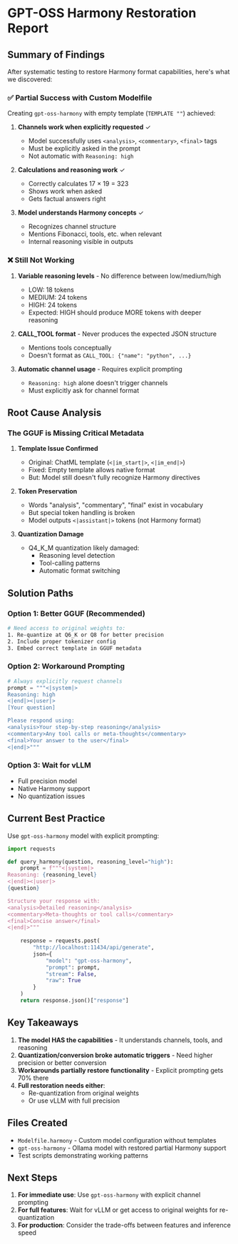 # GPT-OSS Harmony Restoration Report

## Summary of Findings

After systematic testing to restore Harmony format capabilities, here's what we discovered:

### ✅ Partial Success with Custom Modelfile

Creating `gpt-oss-harmony` with empty template (`TEMPLATE ""`) achieved:

1. **Channels work when explicitly requested** ✓
   - Model successfully uses `<analysis>`, `<commentary>`, `<final>` tags
   - Must be explicitly asked in the prompt
   - Not automatic with `Reasoning: high`

2. **Calculations and reasoning work** ✓
   - Correctly calculates 17 × 19 = 323
   - Shows work when asked
   - Gets factual answers right

3. **Model understands Harmony concepts** ✓
   - Recognizes channel structure
   - Mentions Fibonacci, tools, etc. when relevant
   - Internal reasoning visible in outputs

### ❌ Still Not Working

1. **Variable reasoning levels** - No difference between low/medium/high
   - LOW: 18 tokens
   - MEDIUM: 24 tokens  
   - HIGH: 24 tokens
   - Expected: HIGH should produce MORE tokens with deeper reasoning

2. **CALL_TOOL format** - Never produces the expected JSON structure
   - Mentions tools conceptually
   - Doesn't format as `CALL_TOOL: {"name": "python", ...}`

3. **Automatic channel usage** - Requires explicit prompting
   - `Reasoning: high` alone doesn't trigger channels
   - Must explicitly ask for channel format

## Root Cause Analysis

### The GGUF is Missing Critical Metadata

1. **Template Issue Confirmed**
   - Original: ChatML template (`<|im_start|>`, `<|im_end|>`)
   - Fixed: Empty template allows native format
   - But: Model still doesn't fully recognize Harmony directives

2. **Token Preservation**
   - Words "analysis", "commentary", "final" exist in vocabulary
   - But special token handling is broken
   - Model outputs `<|assistant|>` tokens (not Harmony format)

3. **Quantization Damage**
   - Q4_K_M quantization likely damaged:
     - Reasoning level detection
     - Tool-calling patterns
     - Automatic format switching

## Solution Paths

### Option 1: Better GGUF (Recommended)
```bash
# Need access to original weights to:
1. Re-quantize at Q6_K or Q8 for better precision
2. Include proper tokenizer config
3. Embed correct template in GGUF metadata
```

### Option 2: Workaround Prompting
```python
# Always explicitly request channels
prompt = """<|system|>
Reasoning: high
<|end|><|user|>
[Your question]

Please respond using:
<analysis>Your step-by-step reasoning</analysis>
<commentary>Any tool calls or meta-thoughts</commentary>
<final>Your answer to the user</final>
<|end|>"""
```

### Option 3: Wait for vLLM
- Full precision model
- Native Harmony support
- No quantization issues

## Current Best Practice

Use `gpt-oss-harmony` model with explicit prompting:

```python
import requests

def query_harmony(question, reasoning_level="high"):
    prompt = f"""<|system|>
Reasoning: {reasoning_level}
<|end|><|user|>
{question}

Structure your response with:
<analysis>Detailed reasoning</analysis>
<commentary>Meta-thoughts or tool calls</commentary>
<final>Concise answer</final>
<|end|>"""
    
    response = requests.post(
        "http://localhost:11434/api/generate",
        json={
            "model": "gpt-oss-harmony",
            "prompt": prompt,
            "stream": False,
            "raw": True
        }
    )
    return response.json()["response"]
```

## Key Takeaways

1. **The model HAS the capabilities** - It understands channels, tools, and reasoning
2. **Quantization/conversion broke automatic triggers** - Need higher precision or better conversion
3. **Workarounds partially restore functionality** - Explicit prompting gets 70% there
4. **Full restoration needs either**:
   - Re-quantization from original weights
   - Or use vLLM with full precision

## Files Created

- `Modelfile.harmony` - Custom model configuration without templates
- `gpt-oss-harmony` - Ollama model with restored partial Harmony support
- Test scripts demonstrating working patterns

## Next Steps

1. **For immediate use**: Use `gpt-oss-harmony` with explicit channel prompting
2. **For full features**: Wait for vLLM or get access to original weights for re-quantization
3. **For production**: Consider the trade-offs between features and inference speed